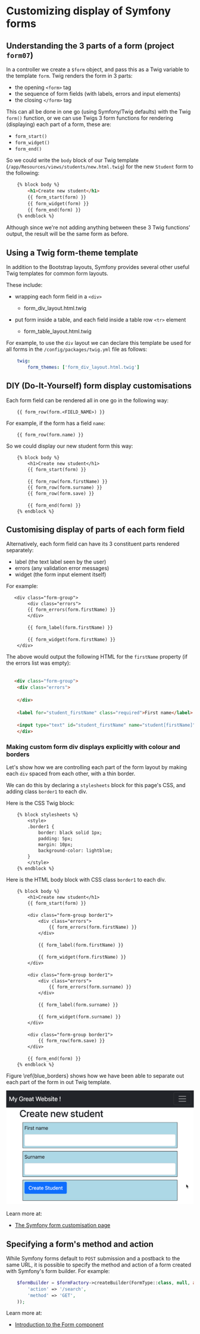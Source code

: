 # Customizing display of Symfony forms

## Understanding the 3 parts of a form  (project `form07`)

In a controller we  create a `$form` object, and pass this as a Twig variable to the template `form`.
Twig renders the form in 3 parts:

- the opening `<form>` tag
- the sequence of form fields (with labels, errors and input elements)
- the closing `</form>` tag

This can all be done in one go (using Symfony/Twig defaults) with the Twig `form()` function, or we can use Twigs  3 form functions for rendering (displaying) each part of a form, these are:

- `form_start()`
- `form_widget()`
- `form_end()`


So we could write the `body` block of our Twig template (`/app/Resources/views/students/new.html.twig`) for the new `Student` form to the following:

```html
    {% block body %}
        <h1>Create new student</h1>
        {{ form_start(form) }}
        {{ form_widget(form) }}
        {{ form_end(form) }}
    {% endblock %}
```

Although since we're not adding anything between these 3 Twig functions' output, the result will be the same form as before.

## Using a Twig form-theme template

In addition to the Bootstrap layouts, Symfony provides several other useful Twig templates for common form layouts.

These include:

- wrapping each form field in a `<div>`
    - form_div_layout.html.twig

- put form inside a table, and each field inside a table row `<tr>` element
    - form_table_layout.html.twig



For example, to use the `div` layout we can declare this template be used for all forms in the `/config/packages/twig.yml` file as follows:

```yaml
    twig:
        form_themes: ['form_div_layout.html.twig']
```



## DIY (Do-It-Yourself) form display customisations

Each form field can be rendered all in one go in the following way:

```
    {{ form_row(form.<FIELD_NAME>) }}
```

For example, if the form has a field `name`:

```
    {{ form_row(form.name) }}
```

So we could display our new student form this way:

```
    {% block body %}
        <h1>Create new student</h1>
        {{ form_start(form) }}

        {{ form_row(form.firstName) }}
        {{ form_row(form.surname) }}
        {{ form_row(form.save) }}

        {{ form_end(form) }}
    {% endblock %}
```

## Customising display of parts of each form field

Alternatively, each form field can have its 3 constituent parts rendered separately:

- label (the text label seen by the user)
- errors (any validation error messages)
- widget (the form input element itself)

For example:

```
   <div class="form-group">
        <div class="errors">
        {{ form_errors(form.firstName) }}
        </div>

        {{ form_label(form.firstName) }}

        {{ form_widget(form.firstName) }}
    </div>
```


The above would output the following HTML for the `firstName` property (if the errors list was empty):

```html

   <div class="form-group">
    <div class="errors">
        
    </div>

    <label for="student_firstName" class="required">First name</label>

    <input type="text" id="student_firstName" name="student[firstName]" required="required" class="form-control" />
    </div>
```

### Making custom form div displays explicitly with colour and borders

Let's show how we are controlling each part of the form layout by making each `div` spaced from each other, with a thin border.

We can do this by declaring a `stylesheets` block for this page's CSS, and adding class `border1` to each div.

Here is the CSS Twig block:

```twig
    {% block stylesheets %}
        <style>
        .border1 {
            border: black solid 1px;
            padding: 5px;
            margin: 10px;
            background-color: lightblue;
        }
        </style>
    {% endblock %}
```

Here is the HTML body block with CSS class `border1` to each div.

```twig
    {% block body %}
        <h1>Create new student</h1>
        {{ form_start(form) }}

        <div class="form-group border1">
            <div class="errors">
                {{ form_errors(form.firstName) }}
            </div>

            {{ form_label(form.firstName) }}

            {{ form_widget(form.firstName) }}
        </div>

        <div class="form-group border1">
            <div class="errors">
                {{ form_errors(form.surname) }}
            </div>

            {{ form_label(form.surname) }}

            {{ form_widget(form.surname) }}
        </div>

        <div class="form-group border1">
            {{ form_row(form.save) }}
        </div>

        {{ form_end(form) }}
    {% endblock %}
```



Figure \ref{blue_borders} shows how we have been able to separate out each part of the form in out Twig template.

![Screenshot showing styled HTML divs for each part of the form. \label{blue_borders}](./03_figures/part03/31_custom_form_display.png)




Learn more at:

- [The Symfony form customisation page](https://symfony.com/doc/current/form/form_customization.html)


## Specifying a form's **method** and **action**

While Symfony forms default to `POST` submission and a postback to the same URL, it is possible to specify the method and action of a form created with Symfony's form builder. For example:

```php
    $formBuilder = $formFactory->createBuilder(FormType::class, null, array(
        'action' => '/search',
        'method' => 'GET',
    ));
```



Learn more at:

- [Introduction to the Form component](https://symfony.com/doc/current/components/form.html)


